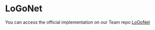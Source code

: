 # LoGoNet
You can access the official implementation on our Team repo [LoGoNet](https://github.com/PJLab-ADG/LoGoNet)

